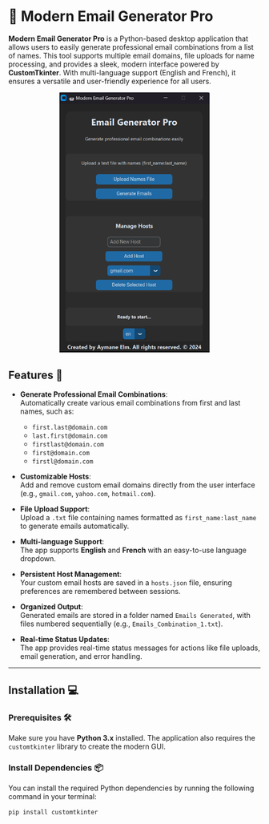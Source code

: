# 📨 **Modern Email Generator Pro**

**Modern Email Generator Pro** is a Python-based desktop application that allows users to easily generate professional email combinations from a list of names. This tool supports multiple email domains, file uploads for name processing, and provides a sleek, modern interface powered by **CustomTkinter**. With multi-language support (English and French), it ensures a versatile and user-friendly experience for all users.

<div align="center">
<img src="img.png" alt="Modern Email Generator Pro" width="300" />
</div>

## Features 🚀

- **Generate Professional Email Combinations**:  
  Automatically create various email combinations from first and last names, such as:
  - `first.last@domain.com`
  - `last.first@domain.com`
  - `firstlast@domain.com`
  - `first@domain.com`
  - `firstl@domain.com`

- **Customizable Hosts**:  
  Add and remove custom email domains directly from the user interface (e.g., `gmail.com`, `yahoo.com`, `hotmail.com`).

- **File Upload Support**:  
  Upload a `.txt` file containing names formatted as `first_name:last_name` to generate emails automatically.

- **Multi-language Support**:  
  The app supports **English** and **French** with an easy-to-use language dropdown.

- **Persistent Host Management**:  
  Your custom email hosts are saved in a `hosts.json` file, ensuring preferences are remembered between sessions.

- **Organized Output**:  
  Generated emails are stored in a folder named `Emails Generated`, with files numbered sequentially (e.g., `Emails_Combination_1.txt`).

- **Real-time Status Updates**:  
  The app provides real-time status messages for actions like file uploads, email generation, and error handling.

---

## Installation 💻

### Prerequisites 🛠️

Make sure you have **Python 3.x** installed. The application also requires the `customtkinter` library to create the modern GUI.

### Install Dependencies 📦

You can install the required Python dependencies by running the following command in your terminal:

```bash
pip install customtkinter
